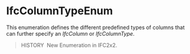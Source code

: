 IfcColumnTypeEnum
=================

This enumeration defines the different predefined types of columns that can further specify an _IfcColumn_ or _IfcColumnType_.

> HISTORY&nbsp; New Enumeration in IFC2x2.
